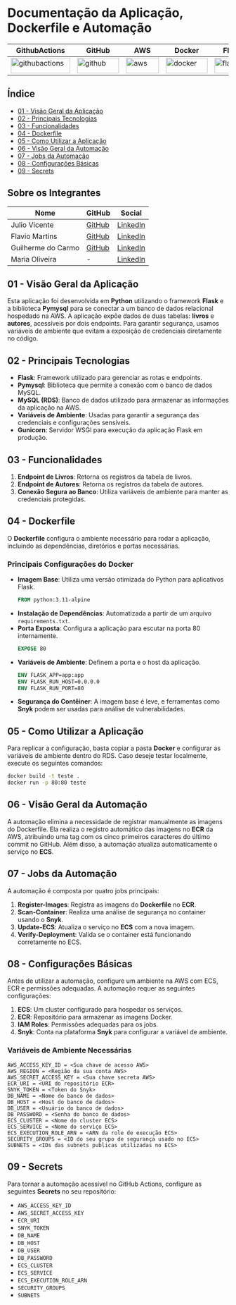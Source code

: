 # Documentação da Aplicação, Dockerfile e Automação

| GithubActions | GitHub | AWS | Docker | Flask | Python |
|---------------|--------|-----|--------|-------|--------|
| <img src="https://img.shields.io/badge/github%20actions-%232671E5.svg?style=for-the-badge&logo=githubactions&logoColor=green" title="GithubActions" alt="githubactions" width="135" height="35"> | <img src="https://img.shields.io/badge/github-%23121011.svg?style=for-the-badge&logo=github&logoColor=white" title="GitHub" alt="github" width="95" height="35"> | <img src="https://img.shields.io/badge/AWS-%23FF9900.svg?style=for-the-badge&logo=amazon-aws&logoColor=white" title="AWS" alt="aws" width="75" height="35"> | <img src="https://img.shields.io/badge/docker-%232496ED.svg?style=for-the-badge&logo=docker&logoColor=white" title="Docker" alt="docker" width="95" height="35"> | <img src="https://img.shields.io/badge/Flask-%23000.svg?style=for-the-badge&logo=flask&logoColor=white" title="Flask" alt="flask" width="80" height="35"> | <img src="https://img.shields.io/badge/Python-%233776AB.svg?style=for-the-badge&logo=python&logoColor=white" title="Python" alt="python" width="95" height="35"> |

## Índice
* [01 - Visão Geral da Aplicação](#01---visão-geral-da-aplicação)
* [02 - Principais Tecnologias](#02---principais-tecnologias)
* [03 - Funcionalidades](#03---funcionalidades)
* [04 - Dockerfile](#04---dockerfile)
* [05 - Como Utilizar a Aplicação](#05---como-utilizar-a-aplicação)
* [06 - Visão Geral da Automação](#06---visão-geral-da-automação)
* [07 - Jobs da Automação](#07---jobs-da-automação)
* [08 - Configurações Básicas](#08---configurações-básicas)
* [09 - Secrets](#09---secrets)

## Sobre os Integrantes 
| Nome | GitHub | Social |
| ---| ---| ---|
| Julio Vicente | [GitHub](https://github.com/Julio-vincente) | [LinkedIn](https://www.linkedin.com/in/julio-vicente-b08239276/) |
| Flavio Martins | [GitHub](https://github.com/Flaviomartinx) | [LinkedIn](https://www.linkedin.com/in/flavio-martins-mendes) |
| Guilherme do Carmo | [GitHub](https://github.com/GuiROC1) | [LinkedIn](https://www.linkedin.com/in/guilherme-r-carmo/) |
| Maria Oliveira | - | [LinkedIn](https://www.linkedin.com/in/maria-oliveiraa67) |

## 01 - Visão Geral da Aplicação
Esta aplicação foi desenvolvida em **Python** utilizando o framework **Flask** e a biblioteca **Pymysql** para se conectar a um banco de dados relacional hospedado na AWS. A aplicação expõe dados de duas tabelas: **livros** e **autores**, acessíveis por dois endpoints. Para garantir segurança, usamos variáveis de ambiente que evitam a exposição de credenciais diretamente no código.

## 02 - Principais Tecnologias
- **Flask**: Framework utilizado para gerenciar as rotas e endpoints.
- **Pymysql**: Biblioteca que permite a conexão com o banco de dados MySQL.
- **MySQL (RDS)**: Banco de dados utilizado para armazenar as informações da aplicação na AWS.
- **Variáveis de Ambiente**: Usadas para garantir a segurança das credenciais e configurações sensíveis.
- **Gunicorn**: Servidor WSGI para execução da aplicação Flask em produção.

## 03 - Funcionalidades
1. **Endpoint de Livros**: Retorna os registros da tabela de livros.
2. **Endpoint de Autores**: Retorna os registros da tabela de autores.
3. **Conexão Segura ao Banco**: Utiliza variáveis de ambiente para manter as credenciais protegidas.

## 04 - Dockerfile
O **Dockerfile** configura o ambiente necessário para rodar a aplicação, incluindo as dependências, diretórios e portas necessárias.

### Principais Configurações do Docker
- **Imagem Base**: Utiliza uma versão otimizada do Python para aplicativos Flask.
  ```dockerfile
  FROM python:3.11-alpine
  ```
- **Instalação de Dependências**: Automatizada a partir de um arquivo `requirements.txt`.
- **Porta Exposta**: Configura a aplicação para escutar na porta 80 internamente.
  ```dockerfile
  EXPOSE 80
  ```
- **Variáveis de Ambiente**: Definem a porta e o host da aplicação.
  ```dockerfile
  ENV FLASK_APP=app:app
  ENV FLASK_RUN_HOST=0.0.0.0
  ENV FLASK_RUN_PORT=80
  ```
- **Segurança do Contêiner**: A imagem base é leve, e ferramentas como **Snyk** podem ser usadas para análise de vulnerabilidades.

## 05 - Como Utilizar a Aplicação
Para replicar a configuração, basta copiar a pasta **Docker** e configurar as variáveis de ambiente dentro do RDS. Caso deseje testar localmente, execute os seguintes comandos:

```bash
docker build -t teste .
docker run -p 80:80 teste
```

## 06 - Visão Geral da Automação
A automação elimina a necessidade de registrar manualmente as imagens do Dockerfile. Ela realiza o registro automático das imagens no **ECR** da AWS, atribuindo uma tag com os cinco primeiros caracteres do último commit no GitHub. Além disso, a automação atualiza automaticamente o serviço no **ECS**.

## 07 - Jobs da Automação
A automação é composta por quatro jobs principais:
1. **Register-Images**: Registra as imagens do **Dockerfile** no **ECR**.
2. **Scan-Container**: Realiza uma análise de segurança no container usando o **Snyk**.
3. **Update-ECS**: Atualiza o serviço no **ECS** com a nova imagem.
4. **Verify-Deployment**: Valida se o container está funcionando corretamente no ECS.

## 08 - Configurações Básicas
Antes de utilizar a automação, configure um ambiente na AWS com ECS, ECR e permissões adequadas. A automação requer as seguintes configurações:

1. **ECS**: Um cluster configurado para hospedar os serviços.
2. **ECR**: Repositório para armazenar as imagens Docker.
3. **IAM Roles**: Permissões adequadas para os jobs.
4. **Snyk**: Conta na plataforma **Snyk** para configurar a variável de ambiente.

### Variáveis de Ambiente Necessárias
```text
AWS_ACCESS_KEY_ID = <Sua chave de acesso AWS>
AWS_REGION = <Região da sua conta AWS>
AWS_SECRET_ACCESS_KEY = <Sua chave secreta AWS>
ECR_URI = <URI do repositório ECR>
SNYK_TOKEN = <Token do Snyk>
DB_NAME = <Nome do banco de dados>
DB_HOST = <Host do banco de dados>
DB_USER = <Usuário do banco de dados>
DB_PASSWORD = <Senha do banco de dados>
ECS_CLUSTER = <Nome do cluster ECS>
ECS_SERVICE = <Nome do serviço ECS>
ECS_EXECUTION_ROLE_ARN = <ARN da role de execução ECS>
SECURITY_GROUPS = <ID do seu grupo de segurança usado no ECS>
SUBNETS = <IDs das subnets publicas utilizadas no ECS>
```

## 09 - Secrets
Para tornar a automação acessível no GitHub Actions, configure as seguintes **Secrets** no seu repositório:
- `AWS_ACCESS_KEY_ID`
- `AWS_SECRET_ACCESS_KEY`
- `ECR_URI`
- `SNYK_TOKEN`
- `DB_NAME`
- `DB_HOST`
- `DB_USER`
- `DB_PASSWORD`
- `ECS_CLUSTER`
- `ECS_SERVICE`
- `ECS_EXECUTION_ROLE_ARN`
- `SECURITY_GROUPS`
- `SUBNETS`
